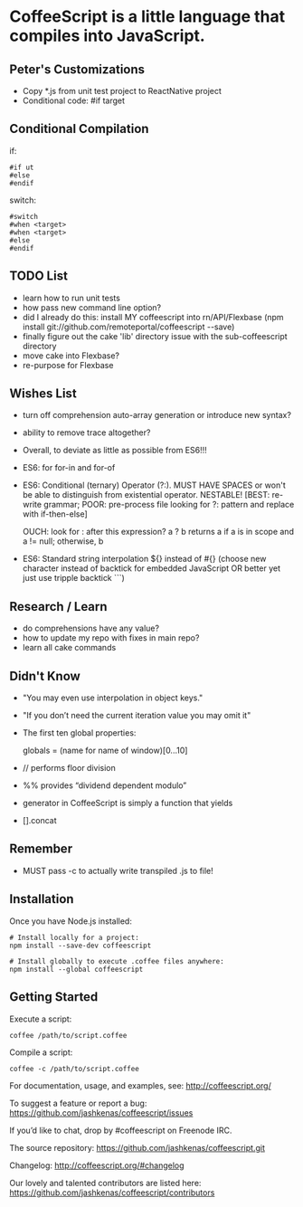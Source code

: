 # CoffeeScript is a little language that compiles into JavaScript.


## Peter's Customizations

- Copy *.js from unit test project to ReactNative project
- Conditional code: #if target

## Conditional Compilation

if:

    #if ut
    #else
    #endif

switch:

    #switch
    #when <target>
    #when <target>
    #else
    #endif

## TODO List

- learn how to run unit tests
- how pass new command line option?
- did I already do this: install MY coffeescript into rn/API/Flexbase (npm install git://github.com/remoteportal/coffeescript --save)
- finally figure out the cake 'lib' directory issue with the sub-coffeescript directory
- move cake into Flexbase?
- re-purpose for Flexbase

## Wishes List

- turn off comprehension auto-array generation or introduce new syntax?
- ability to remove trace altogether?
- Overall, to deviate as little as possible from ES6!!!
- ES6: for for-in and for-of
- ES6: Conditional (ternary) Operator (?:).  MUST HAVE SPACES or won't be able to distinguish from existential operator.  NESTABLE! [BEST: re-write grammar; POOR: pre-process file looking for ?: pattern and replace with if-then-else]

    OUCH: look for : after this expression?
    a ? b	returns a if a is in scope and a != null; otherwise, b

- ES6: Standard string interpolation ${} instead of #{} (choose new character instead of backtick for embedded JavaScript OR better yet just use tripple backtick ```)

## Research / Learn

- do comprehensions have any value?
- how to update my repo with fixes in main repo?
- learn all cake commands

## Didn't Know

- "You may even use interpolation in object keys."
- "If you don’t need the current iteration value you may omit it"
- The first ten global properties:

    globals = (name for name of window)[0...10]

- // performs floor division
- %% provides “dividend dependent modulo”
- generator in CoffeeScript is simply a function that yields
- [].concat

## Remember

- MUST pass -c to actually write transpiled .js to file!

## Installation

Once you have Node.js installed:

```shell
# Install locally for a project:
npm install --save-dev coffeescript

# Install globally to execute .coffee files anywhere:
npm install --global coffeescript
```

## Getting Started

Execute a script:

```shell
coffee /path/to/script.coffee
```

Compile a script:

```shell
coffee -c /path/to/script.coffee
```

For documentation, usage, and examples, see: http://coffeescript.org/

To suggest a feature or report a bug: https://github.com/jashkenas/coffeescript/issues

If you’d like to chat, drop by #coffeescript on Freenode IRC.

The source repository: https://github.com/jashkenas/coffeescript.git

Changelog: http://coffeescript.org/#changelog

Our lovely and talented contributors are listed here: https://github.com/jashkenas/coffeescript/contributors
